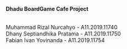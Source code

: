 <b><p> Dhadu BoardGame Cafe Project </b></p> </br>
Muhammad Rizal Nurcahyo - A11.2019.11740 </br>
Dhany Septiandhika Pratama - A11.2019.11750 </br>
Fabian Ivan Yovinanda - A11.2019.11754
